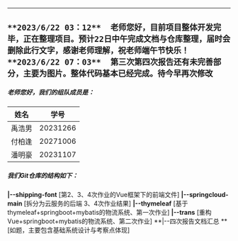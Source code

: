 
---
`**2023/6/22 03：12**`​`​  老师您好，目前项目整体开发完毕，正在整理项目。预计22日中午完成文档与仓库整理，届时会删除此行文字，感谢老师理解，祝老师端午节快乐！
`​`**2023/6/22 07：03**`​`​  第三次第四次报告还有未完善部分，主要为图片。整体代码基本已经完成。待今早再次修改`
---

##### 老师您好，我们的组队成员是：

| 姓名   | 学号     |
| -------- | ---------- |
| 禹浩男 | 20231266 |
| 付柏逢 | 20271006 |
| 潘明豪 | 20231107 |

##### 我们Git仓库的结构如下：

**|--shipping-font** 		[第2、3、4次作业的Vue框架下的前端文件]
**|--springcloud-main** 	[拆分为云服务的后端 3、4次作业结果]
**|--thymeleaf** 			[基于thymeleaf+springboot+mybatis的物流系统、第一次作业]
**|--trans** 				[重构Vue+springboot+mybatis的物流系统、第二次作业]
**|--四次报告文档汇总		**[如题，主要包含基础系统设计与考察点体现]
